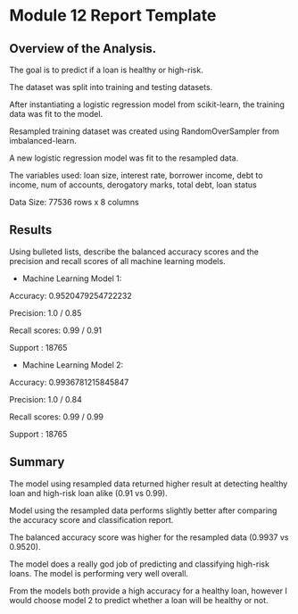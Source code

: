 # Module 12 Report Template

## Overview of the Analysis.

The goal is to predict if a loan is healthy or high-risk. 

The dataset was split into training and testing datasets. 

After instantiating a logistic regression model from scikit-learn, the training data was fit to the model.

Resampled training dataset was created using RandomOverSampler from imbalanced-learn.

A new logistic regression model was fit to the resampled data. 


The variables used: loan size, interest rate, borrower income, debt to income, num of accounts, derogatory marks, total debt, loan status

Data Size: 77536 rows x 8 columns 


## Results

Using bulleted lists, describe the balanced accuracy scores and the precision and recall scores of all machine learning models.

* Machine Learning Model 1:


Accuracy: 0.9520479254722232

Precision: 1.0 / 0.85

Recall scores: 0.99 / 0.91

Support : 18765



* Machine Learning Model 2:


Accuracy: 0.9936781215845847

Precision: 1.0 / 0.84

Recall scores: 0.99 / 0.99

Support : 18765


## Summary



The model using resampled data returned higher result at detecting healthy loan and high-risk loan alike (0.91 vs 0.99).

Model using the resampled data performs slightly better after comparing the accuracy score and classification report. 

The balanced accuracy score was higher for the resampled data (0.9937 vs 0.9520). 

The model does a really god job of predicting and classifying high-risk loans. The model is performing very well overall.

From the models both provide a high accuracy for a healthy loan, however I would choose model 2 to predict whether a loan will be healthy or not.
